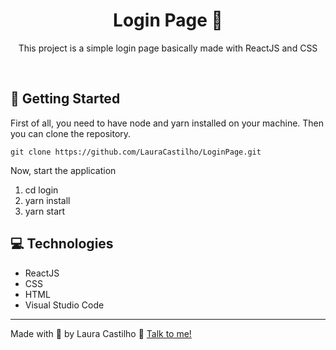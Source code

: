<div align="center">
  
# Login Page 🔐
  
This project is a simple login page basically made with ReactJS and CSS 

<br>

</div>

## 🚀 Getting Started

First of all, you need to have node and yarn installed on your machine.
Then you can clone the repository.

`git clone https://github.com/LauraCastilho/LoginPage.git`

Now, start the application
1. cd login
2. yarn install
3. yarn start

## 💻 Technologies
- ReactJS
- CSS
- HTML
- Visual Studio Code

---
Made with 💟 by Laura Castilho 👋 [Talk to me!](https://www.linkedin.com/in/laura-castilho-a7a0b21b9/)
